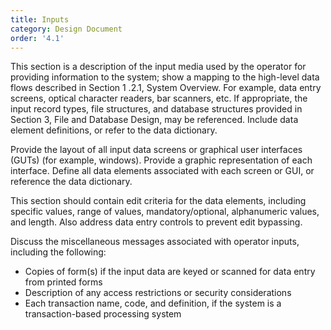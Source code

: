 ```yaml
---
title: Inputs
category: Design Document
order: '4.1'
---
```


This section is a description of the input media used by the operator for providing information to the system; show a mapping to the high-level data flows described in Section 1 .2.1, System Overview.  For example, data entry screens, optical character readers, bar scanners, etc.  If appropriate, the input record types, file structures, and database structures provided in Section 3, File and Database Design, may be referenced.  Include data element definitions, or refer to the data dictionary.

Provide the layout of all input data screens or graphical user interfaces (GUTs) (for example, windows).  Provide a graphic representation of each interface.  Define all data elements associated with each screen or GUI, or reference the data dictionary.

This section should contain edit criteria for the data elements, including specific values, range of values, mandatory/optional, alphanumeric values, and length.  Also address data entry controls to prevent edit bypassing.

Discuss the miscellaneous messages associated with operator inputs, including the following:

- Copies of form(s) if the input data are keyed or scanned for data entry from printed forms
- Description of any access restrictions or security considerations
- Each transaction name, code, and definition, if the system is a transaction-based processing system
